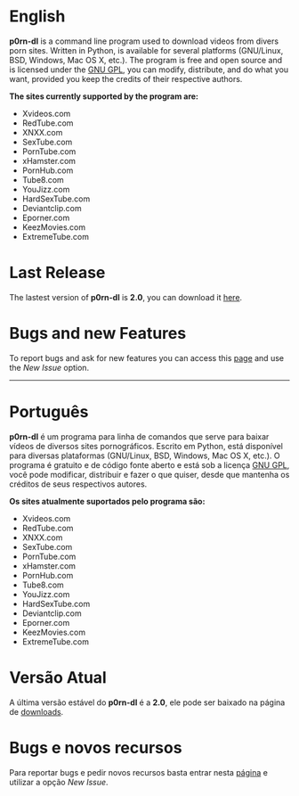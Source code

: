 # English #
**p0rn-dl** is a command line program used to download videos from divers porn sites. Written in Python, is available for several platforms (GNU/Linux, BSD, Windows, Mac OS X, etc.). The program is free and open source and is licensed under the [GNU GPL](http://www.gnu.org/licenses/old-licenses/gpl-2.0.html), you can modify, distribute, and do what you want, provided you keep the credits of their respective authors.

**The sites currently supported by the program are:**
  * Xvideos.com
  * RedTube.com
  * XNXX.com
  * SexTube.com
  * PornTube.com
  * xHamster.com
  * PornHub.com
  * Tube8.com
  * YouJizz.com
  * HardSexTube.com
  * Deviantclip.com
  * Eporner.com
  * KeezMovies.com
  * ExtremeTube.com

# Last Release #
The lastest version of **p0rn-dl** is **2.0**, you can download it [here](http://code.google.com/p/p0rn-dl/downloads/list).

# Bugs and new Features #
To report bugs and ask for new features you can access this [page](http://code.google.com/p/p0rn-dl/issues/list) and use the _New Issue_ option.


---


# Português #
**p0rn-dl** é um programa para linha de comandos que serve para baixar vídeos de diversos sites pornográficos. Escrito em Python, está disponível para diversas plataformas (GNU/Linux, BSD, Windows, Mac OS X, etc.). O programa é gratuito e de código fonte aberto e está sob a licença [GNU GPL](http://www.gnu.org/licenses/old-licenses/gpl-2.0.html), você pode modificar, distribuir e fazer o que quiser, desde que mantenha os créditos de seus respectivos autores.

**Os sites atualmente suportados pelo programa são:**
  * Xvideos.com
  * RedTube.com
  * XNXX.com
  * SexTube.com
  * PornTube.com
  * xHamster.com
  * PornHub.com
  * Tube8.com
  * YouJizz.com
  * HardSexTube.com
  * Deviantclip.com
  * Eporner.com
  * KeezMovies.com
  * ExtremeTube.com

# Versão Atual #
A última versão estável do **p0rn-dl** é a **2.0**, ele pode ser baixado na página de [downloads](http://code.google.com/p/p0rn-dl/downloads/list).

# Bugs e novos recursos #
Para reportar bugs e pedir novos recursos basta entrar nesta [página](http://code.google.com/p/p0rn-dl/issues/list) e utilizar a opção _New Issue_.